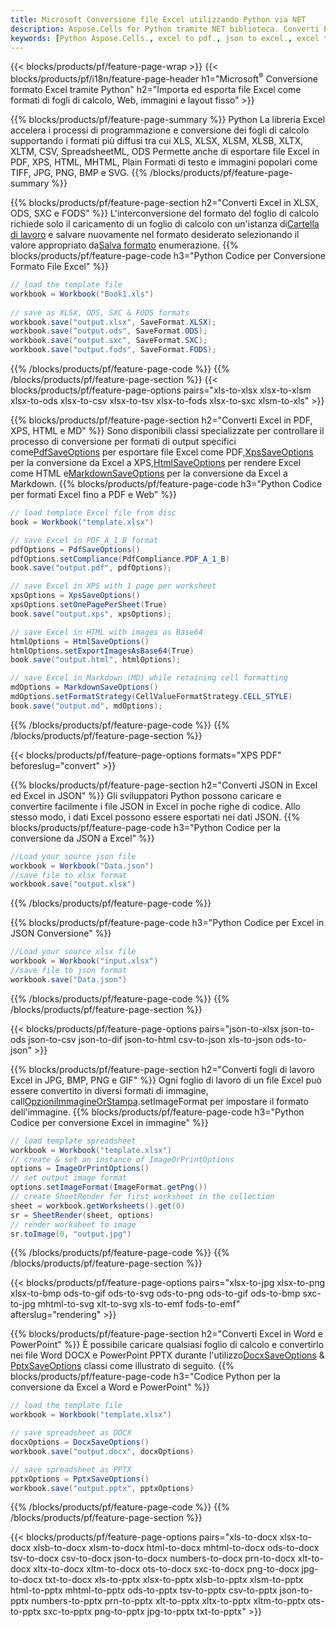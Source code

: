 ```yaml
---
title: Microsoft Conversione file Excel utilizzando Python via NET
description: Aspose.Cells for Python tramite NET biblioteca. Converti EXCEL, JSON, PDF, XML, HTML, TXT, TSV, CSV, SQL e altri formati con solo poche righe di codice Python.
keywords: [Python Aspose.Cells., excel to pdf., json to excel., excel to json., csv to json., json to html., xml to excel and Convert files between various formats in Python]
---
```

{{< blocks/products/pf/feature-page-wrap >}}
{{< blocks/products/pf/i18n/feature-page-header h1="Microsoft<sup>&reg;</sup> Conversione formato Excel tramite Python" h2="Importa ed esporta file Excel come formati di fogli di calcolo, Web, immagini e layout fisso" >}}

{{% blocks/products/pf/feature-page-summary %}}
Python La libreria Excel accelera i processi di programmazione e conversione dei fogli di calcolo supportando i formati più diffusi tra cui XLS, XLSX, XLSM, XLSB, XLTX, XLTM, CSV, SpreadsheetML, ODS Permette anche di esportare file Excel in PDF, XPS, HTML, MHTML, Plain Formati di testo e immagini popolari come TIFF, JPG, PNG, BMP e SVG.
{{% /blocks/products/pf/feature-page-summary %}}

{{% blocks/products/pf/feature-page-section h2="Converti Excel in XLSX, ODS, SXC e FODS" %}}
 L'interconversione del formato del foglio di calcolo richiede solo il caricamento di un foglio di calcolo con un'istanza di[Cartella di lavoro](https://reference.aspose.com/cells/python-net/aspose.cells/workbook/) e salvare nuovamente nel formato desiderato selezionando il valore appropriato da[Salva formato](https://reference.aspose.com/cells/python-net/aspose.cells/saveformat/) enumerazione.
{{% blocks/products/pf/feature-page-code h3="Python Codice per Conversione Formato File Excel" %}}

```cs
// load the template file
workbook = Workbook("Book1.xls")
  
// save as XLSX, ODS, SXC & FODS formats
workbook.save("output.xlsx", SaveFormat.XLSX);
workbook.save("output.ods", SaveFormat.ODS);
workbook.save("output.sxc", SaveFormat.SXC);
workbook.save("output.fods", SaveFormat.FODS);
```
{{% /blocks/products/pf/feature-page-code %}}
{{% /blocks/products/pf/feature-page-section %}}
{{< blocks/products/pf/feature-page-options pairs="xls-to-xlsx xlsx-to-xlsm xlsx-to-ods xlsx-to-csv xlsx-to-tsv xlsx-to-fods xlsx-to-sxc xlsm-to-xls" >}}


{{% blocks/products/pf/feature-page-section h2="Converti Excel in PDF, XPS, HTML e MD" %}}
 Sono disponibili classi specializzate per controllare il processo di conversione per formati di output specifici come[PdfSaveOptions](https://reference.aspose.com/cells/python-net/aspose.cells/pdfsaveoptions/) per esportare file Excel come PDF,[XpsSaveOptions](https://reference.aspose.com/cells/python-net/aspose.cells/xpssaveoptions/) per la conversione da Excel a XPS,[HtmlSaveOptions](https://reference.aspose.com/cells/python-net/aspose.cells/htmlsaveoptions/) per rendere Excel come HTML e[MarkdownSaveOptions](https://reference.aspose.com/cells/python-net/aspose.cells/markdownsaveoptions/) per la conversione da Excel a Markdown.
{{% blocks/products/pf/feature-page-code h3="Python Codice per formati Excel fino a PDF e Web" %}}

```cs
// load template Excel file from disc
book = Workbook("template.xlsx")

// save Excel in PDF_A_1_B format
pdfOptions = PdfSaveOptions()
pdfOptions.setCompliance(PdfCompliance.PDF_A_1_B)
book.save("output.pdf", pdfOptions);

// save Excel in XPS with 1 page per worksheet
xpsOptions = XpsSaveOptions()
xpsOptions.setOnePagePerSheet(True)
book.save("output.xps", xpsOptions);

// save Excel in HTML with images as Base64
htmlOptions = HtmlSaveOptions()
htmlOptions.setExportImagesAsBase64(True)
book.save("output.html", htmlOptions);

// save Excel in Markdown (MD) while retaining cell formatting
mdOptions = MarkdownSaveOptions()
mdOptions.setFormatStrategy(CellValueFormatStrategy.CELL_STYLE)
book.save("output.md", mdOptions);
```
{{% /blocks/products/pf/feature-page-code %}}
{{% /blocks/products/pf/feature-page-section %}}

{{< blocks/products/pf/feature-page-options formats="XPS PDF" beforeslug="convert" >}}

{{% blocks/products/pf/feature-page-section h2="Converti JSON in Excel ed Excel in JSON" %}}
Gli sviluppatori Python possono caricare e convertire facilmente i file JSON in Excel in poche righe di codice. Allo stesso modo, i dati Excel possono essere esportati nei dati JSON.
{{% blocks/products/pf/feature-page-code h3="Python Codice per la conversione da JSON a Excel" %}}
```cs
//Load your source json file
workbook = Workbook("Data.json")
//save file to xlsx format
workbook.save("output.xlsx")
```
{{% /blocks/products/pf/feature-page-code %}}

{{% blocks/products/pf/feature-page-code h3="Python Codice per Excel in JSON Conversione" %}}
```cs
//Load your source xlsx file
workbook = Workbook("input.xlsx")
//save file to json format
workbook.save("Data.json")
```
{{% /blocks/products/pf/feature-page-code %}}
{{% /blocks/products/pf/feature-page-section %}}

{{< blocks/products/pf/feature-page-options pairs="json-to-xlsx json-to-ods json-to-csv json-to-dif json-to-html csv-to-json xls-to-json ods-to-json" >}}

{{% blocks/products/pf/feature-page-section h2="Converti fogli di lavoro Excel in JPG, BMP, PNG e GIF" %}}
 Ogni foglio di lavoro di un file Excel può essere convertito in diversi formati di immagine, call[OpzioniImmagineOrStampa](https://reference.aspose.com/cells/python-net/aspose.cells.rendering/imageorprintoptions/).setImageFormat per impostare il formato dell'immagine.
{{% blocks/products/pf/feature-page-code h3="Python Codice per conversione Excel in immagine" %}}
```cs
// load template spreadsheet
workbook = Workbook("template.xlsx")
// create & set an instance of ImageOrPrintOptions
options = ImageOrPrintOptions()
// set output image format
options.setImageFormat(ImageFormat.getPng())
// create SheetRender for first worksheet in the collection
sheet = workbook.getWorksheets().get(0)
sr = SheetRender(sheet, options)
// render worksheet to image
sr.toImage(0, "output.jpg")
```
{{% /blocks/products/pf/feature-page-code %}}
{{% /blocks/products/pf/feature-page-section %}}

{{< blocks/products/pf/feature-page-options pairs="xlsx-to-jpg xlsx-to-png xlsx-to-bmp ods-to-gif ods-to-svg ods-to-png ods-to-gif ods-to-bmp sxc-to-jpg mhtml-to-svg xlt-to-svg xls-to-emf fods-to-emf" afterslug="rendering" >}}

{{% blocks/products/pf/feature-page-section h2="Converti Excel in Word e PowerPoint" %}}
È possibile caricare qualsiasi foglio di calcolo e convertirlo nei file Word DOCX e PowerPoint PPTX durante l'utilizzo[DocxSaveOptions](https://reference.aspose.com/cells/python-net/aspose.cells/docxsaveoptions/) & [PptxSaveOptions](https://reference.aspose.com/cells/python-net/aspose.cells/pptxsaveoptions/) classi come illustrato di seguito.
{{% blocks/products/pf/feature-page-code h3="Codice Python per la conversione da Excel a Word e PowerPoint" %}}
```cs
// load the template file
workbook = Workbook("template.xlsx")

// save spreadsheet as DOCX
docxOptions = DocxSaveOptions()
workbook.save("output.docx", docxOptions)

// save spreadsheet as PPTX
pptxOptions = PptxSaveOptions()
workbook.save("output.pptx", pptxOptions)
```
{{% /blocks/products/pf/feature-page-code %}}
{{% /blocks/products/pf/feature-page-section %}}

{{< blocks/products/pf/feature-page-options pairs="xls-to-docx xlsx-to-docx xlsb-to-docx xlsm-to-docx html-to-docx mhtml-to-docx ods-to-docx tsv-to-docx csv-to-docx json-to-docx numbers-to-docx prn-to-docx xlt-to-docx xltx-to-docx xltm-to-docx ots-to-docx sxc-to-docx png-to-docx jpg-to-docx txt-to-docx xls-to-pptx xlsx-to-pptx xlsb-to-pptx xlsm-to-pptx html-to-pptx mhtml-to-pptx ods-to-pptx tsv-to-pptx csv-to-pptx json-to-pptx numbers-to-pptx prn-to-pptx xlt-to-pptx xltx-to-pptx xltm-to-pptx ots-to-pptx sxc-to-pptx png-to-pptx jpg-to-pptx txt-to-pptx" >}}
